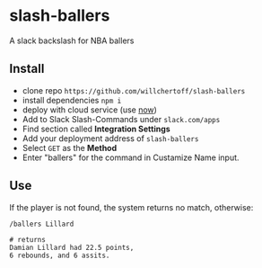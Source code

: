 # slash-ballers
A slack backslash for NBA ballers

## Install
- clone repo `https://github.com/willchertoff/slash-ballers`
- install dependencies `npm i`
- deploy with cloud service (use [now](https://github.com/zeit/now-cli))
- Add to Slack Slash-Commands under `slack.com/apps`
- Find section called **Integration Settings**
- Add your deployment address of `slash-ballers`
- Select `GET` as the **Method**
- Enter "ballers" for the command in Custamize Name input.

## Use
If the player is not found, the system returns no match, otherwise:

```
/ballers Lillard

# returns
Damian Lillard had 22.5 points,
6 rebounds, and 6 assits.
```

